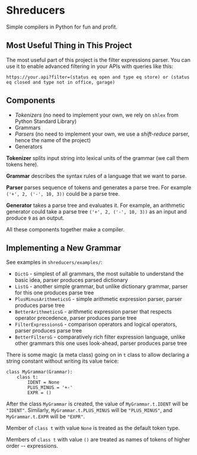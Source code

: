 # Shreducers

Simple compilers in Python for fun and profit.

## Most Useful Thing in This Project

The most useful part of this project is the filter expressions parser.
You can use it to enable advanced filtering in your APIs with queries like this:

    https://your.api?filter=(status eq open and type eq store) or (status eq closed and type not in office, garage)

## Components

 * *Tokenizers* (no need to implement your own, we rely on `shlex` from Python Standard Library)
 * Grammars
 * *Parsers* (no need to implement your own, we use a *shift-reduce* parser, hence the name of the project)
 * Generators

**Tokenizer** splits input string into lexical units of the grammar (we call them tokens here).

**Grammar** describes the syntax rules of a language that we want to parse.

**Parser** parses sequence of tokens and generates a parse tree.
For example `('+', 2, ('-', 10, 3))` could be a parse tree.

**Generator** takes a parse tree and evaluates it. For example, an arithmetic generator could take 
a parse tree `('+', 2, ('-', 10, 3))` as an input and produce `9` as an output.

All these components together make a compiler.

    
## Implementing a New Grammar

See examples in `shreducers/examples/`:

 * `DictG` - simplest of all grammars, the most suitable to understand the basic idea, parser produces parsed dictionary
 * `ListG` - another simple grammar, but unlike dictionary grammar, parser for this one produces parse tree
 * `PlusMinusArithmeticsG` - simple arithmetic expression parser, parser produces parse tree
 * `BetterArithmeticsG` - arithmetic expression parser that respects operator precedence, parser produces parse tree
 * `FilterExpressionsG` - comparison operators and logical operators, parser produces parse tree
 * `BetterFiltersG` - comparatively rich filter expression language, unlike other grammars this one uses look-ahead,
    parser produces parse tree 

There is some magic (a meta class) going on in `t` class to allow
declaring a string constant without writing its value twice:

    class MyGrammar(Grammar):
        class t:
            IDENT = None
            PLUS_MINUS = '+-' 
            EXPR = ()

After the class `MyGrammar` is created, the value of `MyGrammar.t.IDENT` will be `"IDENT"`.
Similarly, `MyGrammar.t.PLUS_MINUS` will be `"PLUS_MINUS"`, and `MyGrammar.t.EXPR` will be `"EXPR"`.

Member of `class t` with value `None` is treated as the default token type.

Members of `class t` with value `()` are treated as names of tokens of higher order -- expressions.
